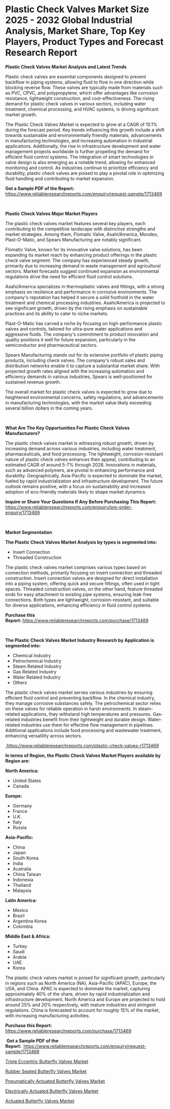 <p><h1>Plastic Check Valves Market Size 2025 - 2032 Global Industrial Analysis, Market Share, Top Key Players, Product Types and Forecast Research Report</h1></p><p><strong>Plastic Check Valves Market Analysis and Latest Trends</strong></p>
<p><p>Plastic check valves are essential components designed to prevent backflow in piping systems, allowing fluid to flow in one direction while blocking reverse flow. These valves are typically made from materials such as PVC, CPVC, and polypropylene, which offer advantages like corrosion resistance, lightweight construction, and cost-effectiveness. The rising demand for plastic check valves in various sectors, including water treatment, chemical processing, and HVAC systems, is driving significant market growth.</p><p>The Plastic Check Valves Market is expected to grow at a CAGR of 10.1% during the forecast period. Key trends influencing this growth include a shift towards sustainable and environmentally friendly materials, advancements in manufacturing technologies, and increasing automation in industrial applications. Additionally, the rise in infrastructure development and water management projects worldwide is further propelling the demand for efficient fluid control systems. The integration of smart technologies in valve design is also emerging as a notable trend, allowing for enhanced monitoring and control. As industries continue to prioritize efficiency and durability, plastic check valves are poised to play a pivotal role in optimizing fluid handling and contributing to market expansion.</p></p>
<p><strong>Get a Sample PDF of the Report:&nbsp;</strong> <a href="https://www.reliableresearchreports.com/enquiry/request-sample/1713469?utm_campaign=112&utm_medium=2&utm_source=Github&utm_content=ia&utm_term=20022025&utm_id=plastic-check-valves">https://www.reliableresearchreports.com/enquiry/request-sample/1713469</a></p>
<p>&nbsp;</p>
<p><strong>Plastic Check Valves Major Market Players</strong></p>
<p><p>The plastic check valves market features several key players, each contributing to the competitive landscape with distinctive strengths and market strategies. Among them, Flomatic Valve, Asahi/America, Mondeo, Plast-O-Matic, and Spears Manufacturing are notably significant.</p><p>Flomatic Valve, known for its innovative valve solutions, has been expanding its market reach by enhancing product offerings in the plastic check valve segment. The company has experienced steady growth, primarily due to increasing demand in waste management and agricultural sectors. Market forecasts suggest continued expansion as environmental regulations drive the need for efficient fluid control solutions.</p><p>Asahi/America specializes in thermoplastic valves and fittings, with a strong emphasis on resilience and performance in corrosive environments. The company's reputation has helped it secure a solid foothold in the water treatment and chemical processing industries. Asahi/America is projected to see significant growth, driven by the rising emphasis on sustainable practices and its ability to cater to niche markets.</p><p>Plast-O-Matic has carved a niche by focusing on high-performance plastic valves and controls, tailored for ultra-pure water applications and aggressive fluids. The company's commitment to product innovation and quality positions it well for future expansion, particularly in the semiconductor and pharmaceutical sectors.</p><p>Spears Manufacturing stands out for its extensive portfolio of plastic piping products, including check valves. The company's robust sales and distribution networks enable it to capture a substantial market share. With projected growth rates aligned with the increasing automation and efficiency demands in various industries, Spears is well-positioned for sustained revenue growth.</p><p>The overall market for plastic check valves is expected to grow due to heightened environmental concerns, safety regulations, and advancements in manufacturing technologies, with the market value likely exceeding several billion dollars in the coming years.</p></p>
<p>&nbsp;</p>
<p><strong>What Are The Key Opportunities For Plastic Check Valves Manufacturers?</strong></p>
<p><p>The plastic check valves market is witnessing robust growth, driven by increasing demand across various industries, including water treatment, pharmaceuticals, and food processing. The lightweight, corrosion-resistant nature of plastic check valves enhances their appeal, contributing to an estimated CAGR of around 5-7% through 2028. Innovations in materials, such as advanced polymers, are pivotal in enhancing performance and durability. Geographically, Asia-Pacific is expected to dominate the market, fueled by rapid industrialization and infrastructure development. The future outlook remains positive, with a focus on sustainability and increased adoption of eco-friendly materials likely to shape market dynamics.</p></p>
<p><strong>Inquire or Share Your Questions If Any Before Purchasing This Report:</strong> <a href="https://www.reliableresearchreports.com/enquiry/pre-order-enquiry/1713469?utm_campaign=112&utm_medium=2&utm_source=Github&utm_content=ia&utm_term=20022025&utm_id=plastic-check-valves">https://www.reliableresearchreports.com/enquiry/pre-order-enquiry/1713469</a></p>
<p>&nbsp;</p>
<p><strong>Market Segmentation</strong></p>
<p><strong>The Plastic Check Valves Market Analysis by types is segmented into:</strong></p>
<p><ul><li>Insert Connection</li><li>Threaded Construction</li></ul></p>
<p><p>The plastic check valves market comprises various types based on connection methods, primarily focusing on insert connection and threaded construction. Insert connection valves are designed for direct installation into a piping system, offering quick and secure fittings, often used in tight spaces. Threaded construction valves, on the other hand, feature threaded ends for easy attachment to existing pipe systems, ensuring leak-free connections. Both types are lightweight, corrosion-resistant, and suitable for diverse applications, enhancing efficiency in fluid control systems.</p></p>
<p><strong>Purchase this Report:&nbsp;</strong><a href="https://www.reliableresearchreports.com/purchase/1713469?utm_campaign=112&utm_medium=2&utm_source=Github&utm_content=ia&utm_term=20022025&utm_id=plastic-check-valves">https://www.reliableresearchreports.com/purchase/1713469</a></p>
<p>&nbsp;</p>
<p><strong>The Plastic Check Valves Market Industry Research by Application is segmented into:</strong></p>
<p><ul><li>Chemical Industry</li><li>Petrochemical Industry</li><li>Steam Related Industry</li><li>Gas Related Industry</li><li>Water Related Industry</li><li>Others</li></ul></p>
<p><p>The plastic check valves market serves various industries by ensuring efficient fluid control and preventing backflow. In the chemical industry, they manage corrosive substances safely. The petrochemical sector relies on these valves for reliable operation in harsh environments. In steam-related applications, they withstand high temperatures and pressures. Gas-related industries benefit from their lightweight and durable design. Water-related industries use them for effective flow management in pipelines. Additional applications include food processing and wastewater treatment, enhancing versatility across sectors.</p></p>
<p><a href="https://www.reliableresearchreports.com/plastic-check-valves-r1713469?utm_campaign=112&utm_medium=2&utm_source=Github&utm_content=ia&utm_term=20022025&utm_id=plastic-check-valves">&nbsp;https://www.reliableresearchreports.com/plastic-check-valves-r1713469</a></p>
<p><strong>In terms of Region, the Plastic Check Valves Market Players available by Region are:</strong></p>
<p>
    <p> <strong> North America: </strong>
        <ul>
            <li>United States</li>
            <li>Canada</li>
        </ul>
        </p> 
    <p> <strong> Europe: </strong>
        <ul>
            <li>Germany</li>
            <li>France</li>
            <li>U.K.</li>
            <li>Italy</li>
            <li>Russia</li>
        </ul>
        </p> 
    <p> <strong> Asia-Pacific: </strong>
        <ul>
            <li>China</li>
            <li>Japan</li>
            <li>South Korea</li>
            <li>India</li>
            <li>Australia</li>
            <li>China Taiwan</li>
            <li>Indonesia</li>
            <li>Thailand</li>
            <li>Malaysia</li>
        </ul>
        </p> 
    <p> <strong> Latin America: </strong>
        <ul>
            <li>Mexico</li>
            <li>Brazil</li>
            <li>Argentina Korea</li>
            <li>Colombia</li>
        </ul>
        </p> 
    <p> <strong> Middle East & Africa: </strong>
        <ul>
            <li>Turkey</li>
            <li>Saudi</li>
            <li>Arabia</li>
            <li>UAE</li>
            <li>Korea</li>
        </ul>
    </p>
    </p>
<p><p>The plastic check valves market is poised for significant growth, particularly in regions such as North America (NA), Asia-Pacific (APAC), Europe, the USA, and China. APAC is expected to dominate the market, capturing approximately 40% of the share, driven by rapid industrialization and infrastructure development. North America and Europe are projected to hold around 25% and 20% respectively, with mature industries and stringent regulations. China is forecasted to account for roughly 15% of the market, with increasing manufacturing activities.</p></p>
<p><strong>Purchase this Report: </strong><a href="https://www.reliableresearchreports.com/purchase/1713469?utm_campaign=112&utm_medium=2&utm_source=Github&utm_content=ia&utm_term=20022025&utm_id=plastic-check-valves">https://www.reliableresearchreports.com/purchase/1713469</a></p>
<p>&nbsp;<strong>Get a Sample PDF of the Report:&nbsp;&nbsp;</strong><a href="https://www.reliableresearchreports.com/enquiry/request-sample/1713469?utm_campaign=112&utm_medium=2&utm_source=Github&utm_content=ia&utm_term=20022025&utm_id=plastic-check-valves">https://www.reliableresearchreports.com/enquiry/request-sample/1713469</a></p>
<p><strong></strong></p>
<p><p><a href="https://github.com/qetelosooya/Market-Research-Report-List-1/blob/main/triple-eccentric-butterfly-valves-market.md?utm_campaign=112&utm_medium=2&utm_source=Github&utm_content=ia&utm_term=20022025&utm_id=plastic-check-valves">Triple Eccentric Butterfly Valves Market</a></p><p><a href="https://github.com/zanoligarav/Market-Research-Report-List-1/blob/main/rubber-seated-butterfly-valves-market.md?utm_campaign=112&utm_medium=2&utm_source=Github&utm_content=ia&utm_term=20022025&utm_id=plastic-check-valves">Rubber Seated Butterfly Valves Market</a></p><p><a href="https://github.com/mohmodsiason/Market-Research-Report-List-1/blob/main/pneumatically-actuated-butterfly-valves-market.md?utm_campaign=112&utm_medium=2&utm_source=Github&utm_content=ia&utm_term=20022025&utm_id=plastic-check-valves">Pneumatically Actuated Butterfly Valves Market</a></p><p><a href="https://github.com/deyniphytic/Market-Research-Report-List-1/blob/main/electrically-actuated-butterfly-valves-market.md?utm_campaign=112&utm_medium=2&utm_source=Github&utm_content=ia&utm_term=20022025&utm_id=plastic-check-valves">Electrically Actuated Butterfly Valves Market</a></p><p><a href="https://github.com/haaszgettre6/Market-Research-Report-List-1/blob/main/actuated-butterfly-valves-market.md?utm_campaign=112&utm_medium=2&utm_source=Github&utm_content=ia&utm_term=20022025&utm_id=plastic-check-valves">Actuated Butterfly Valves Market</a></p></p>